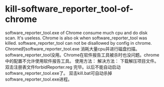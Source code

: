 # kill-software_reporter_tool-of-chrome
software_reporter_tool.exe of Chrome consume much cpu and do disk scan. It's useless. Chrome is also ok when software_reporter_tool was killed. software_reporter_tool can not be disallowed by config in chrome. Chrome的software_reporter_tool.exe  消耗大量cpu并进行磁盘扫描。software_reporter_tool没用。Chrome在软件报告工具被杀时也没问题。chrome中的配置不允许使用软件报告工具。  使用方法： 解决方法：  下载解压项目文件。 双击注册表文件forbidReporter.reg 完毕。以后不能自动启动software_reporter_tool.exe了。 双击kill.bat可自动杀掉software_reporter_tool.exe进程。

